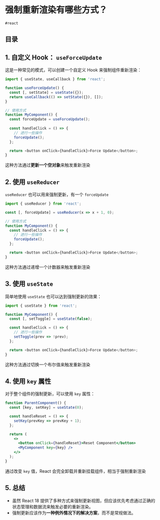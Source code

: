
# 强制重新渲染有哪些方式？

`#react` 


## 目录
<!-- toc -->
 ## 1. 自定义 Hook： `useForceUpdate`  

这是一种常见的模式，可以创建一个自定义 Hook 来强制组件重新渲染：

```javascript
import { useState, useCallback } from 'react';

function useForceUpdate() {
  const [, setState] = useState({});
  return useCallback(() => setState({}), []);
}

// 使用方式
function MyComponent() {
  const forceUpdate = useForceUpdate();
  
  const handleClick = () => {
    // 进行一些操作
    forceUpdate();
  };

  return <button onClick={handleClick}>Force Update</button>;
}
```

这种方法通过**更新一个空对象**来触发重新渲染

## 2. 使用 `useReducer`

`useReducer` 也可以用来强制更新，有一个 `forceUpdate`

```javascript
import { useReducer } from 'react';

const [, forceUpdate] = useReducer(x => x + 1, 0);

// 使用方式
function MyComponent() {
  const handleClick = () => {
    // 进行一些操作
    forceUpdate();
  };

  return <button onClick={handleClick}>Force Update</button>;
}
```

这种方法通过递增一个计数器来触发重新渲染 

## 3. 使用 `useState`

简单地使用 `useState` 也可以达到强制更新的效果：

```javascript
import { useState } from 'react';

function MyComponent() {
  const [, setToggle] = useState(false);

  const handleClick = () => {
    // 进行一些操作
    setToggle(prev => !prev);
  };

  return <button onClick={handleClick}>Force Update</button>;
}
```

这种方法通过切换一个布尔值来触发重新渲染 

## 4. 使用 `key` 属性

对于整个组件的强制更新，可以使用 `key` 属性：

```jsx
function ParentComponent() {
  const [key, setKey] = useState(0);

  const handleReset = () => {
    setKey(prevKey => prevKey + 1);
  };

  return (
    <>
      <button onClick={handleReset}>Reset Component</button>
      <MyComponent key={key} />
    </>
  );
}
```

通过改变 `key` 值，React 会完全卸载并重新挂载组件，相当于强制重新渲染 

## 5. 总结

- 虽然 React 18 提供了多种方式来强制更新视图，但应该优先考虑通过正确的状态管理和数据流来触发必要的重新渲染。
- 强制更新应该作为**一种例外情况下的解决方案**，而不是常规做法。